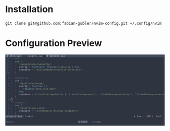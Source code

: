 # Installation 
```
git clone git@github.com:fabian-gubler/nvim-config.git ~/.config/nvim
```

# Configuration Preview
![config preview](https://raw.githubusercontent.com/fabian-gubler/nvim-config/main/doc/preview_screenshot.jpg)

